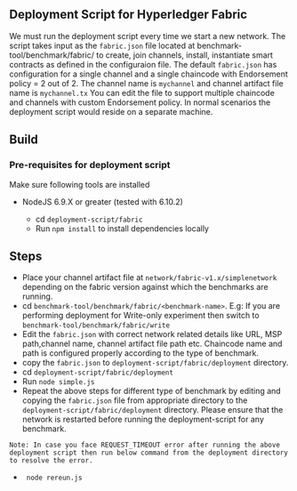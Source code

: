 ## Deployment Script for Hyperledger Fabric
We must run the deployment script every time we start a new network. The script takes input as the `fabric.json` file located at benchmark-tool/benchmark/fabric/<bemchmark-name> to create, join channels, install, instantiate smart contracts as defined in the configuraion file. The default `fabric.json` has configuration for a single channel and a single chaincode with Endorsement policy = 2 out of 2. The channel name is `mychannel` and channel artifact file name is `mychannel.tx` You can edit the file to support multiple chaincode and channels with custom Endorsement policy.
In normal scenarios the deployment script would reside on a separate machine.


## Build

### Pre-requisites for deployment script

Make sure following tools are installed
* NodeJS 6.9.X or greater (tested with 6.10.2)

    * cd `deployment-script/fabric`
    * Run `npm install` to install dependencies locally

## Steps
* Place your channel artifact file at `network/fabric-v1.x/simplenetwork` depending on the fabric version against which the benchmarks are running.
* cd `benchmark-tool/benchmark/fabric/<benchmark-name>`. E.g: If you are performing deployment for Write-only experiment then switch to `benchmark-tool/benchmark/fabric/write`
* Edit the `fabric.json` with correct network related details like URL, MSP path,channel name, channel artifact file path etc. Chaincode name and path is configured properly according to the type of benchmark.
* copy the `fabric.json` to `deployment-script/fabric/deployment` directory.
* cd  `deployment-script/fabric/deployment`
* Run `node simple.js`
* Repeat the above steps for different type of benchmark by editing and copying the `fabric.json` file from appropriate <benchmark-type> directory to the `deployment-script/fabric/deployment` directory. Please ensure that the network is restarted before running the deployment-script for any benchmark.

```
Note: In case you face REQUEST_TIMEOUT error after running the above deployment script then run below command from the deployment directory to resolve the error.
```
* ```  node rereun.js ```

